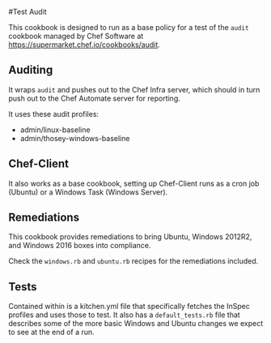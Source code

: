 #Test Audit

This cookbook is designed to run as a base policy for a test of the `audit` cookbook managed by Chef Software at https://supermarket.chef.io/cookbooks/audit.

## Auditing
It wraps `audit` and pushes out to the Chef Infra server, which should in turn push out to the Chef Automate server for reporting.

It uses these audit profiles:
- admin/linux-baseline
- admin/thosey-windows-baseline

## Chef-Client
It also works as a base cookbook, setting up Chef-Client runs as a cron job (Ubuntu) or a Windows Task (Windows Server).

## Remediations
This cookbook provides remediations to bring Ubuntu, Windows 2012R2, and Windows 2016 boxes into compliance.

Check the `windows.rb` and `ubuntu.rb` recipes for the remediations included.

## Tests
Contained within is a kitchen.yml file that specifically fetches the InSpec profiles and uses those to test. It also has a `default_tests.rb` file that describes some of the more basic Windows and Ubuntu changes we expect to see at the end of a run.
